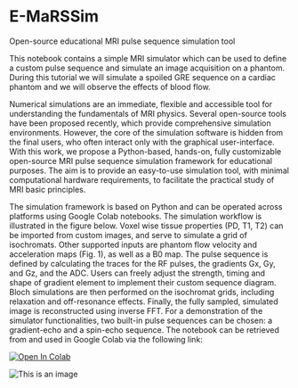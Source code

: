 # E-MaRSSim
Open-source educational MRI pulse sequence simulation tool

This notebook contains a simple MRI simulator which can be used to define a custom pulse sequence and simulate an image acquisition on a phantom. During this tutorial we will simulate a spoiled GRE sequence on a cardiac phantom and we will observe the effects of blood flow.




Numerical simulations are an immediate, flexible and accessible tool for understanding the fundamentals of MRI physics. 
Several open-source tools have been proposed recently, which provide comprehensive simulation environments. However, the core of the simulation software is hidden from the final users, who often interact only with the graphical user-interface. With this work, we propose a Python-based, hands-on, fully customizable open-source MRI pulse sequence simulation framework for educational purposes. The aim is to provide an easy-to-use simulation tool, with minimal computational hardware requirements, to facilitate the practical study of MRI basic principles.

The simulation framework is based on Python and can be operated across platforms using Google Colab notebooks. The simulation workflow is illustrated in the figure below. Voxel wise tissue properties (PD, T1, T2) can be imported from custom images, and serve to simulate a grid of isochromats. Other supported inputs are phantom flow velocity and acceleration maps (Fig. 1), as well as a B0 map. The pulse sequence is defined by calculating the traces for the RF pulses, the gradients Gx, Gy, and Gz, and the ADC. Users can freely adjust the strength, timing and shape of gradient element to implement their custom sequence diagram. Bloch simulations are then performed on the isochromat grids, including relaxation and off-resonance effects. Finally, the fully sampled, simulated image is reconstructed using inverse FFT. For a demonstration of the simulator functionalities, two built-in pulse sequences can be chosen: a gradient-echo and a spin-echo sequence. The notebook can be retrieved from and used in Google Colab via the following link:

[![Open In Colab](https://colab.research.google.com/assets/colab-badge.svg)](https://colab.research.google.com/drive/1wy-PjGZrhH-X4a38w8nE_OVkuHkqdpid)


![This is an image](https://myoctocat.com/assets/images/base-octocat.svg)

